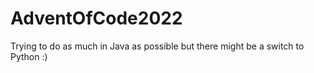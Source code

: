 # AdventOfCode2022

Trying to do as much in Java as possible but there might be a switch to Python :)
